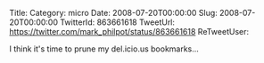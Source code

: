 Title: 
Category: micro
Date: 2008-07-20T00:00:00
Slug: 2008-07-20T00:00:00
TwitterId: 863661618
TweetUrl: https://twitter.com/mark_philpot/status/863661618
ReTweetUser: 

I think it's time to prune my del.icio.us bookmarks...